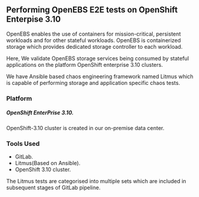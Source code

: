 ## **Performing OpenEBS E2E tests on OpenShift Enterpise 3.10**

OpenEBS enables the use of containers for mission-critical, persistent workloads and for other stateful workloads. OpenEBS is containerized storage which provides dedicated storage controller to each workload.

Here, We validate OpenEBS storage services being consumed by stateful applications on the platform OpenShift enterprise 3.10 clusters.

 We have Ansible based chaos engineering framework named Litmus which is capable of performing storage and application specific chaos tests.

### **Platform**

##### OpenShift EnterPrise 3.10.

OpenShift-3.10 cluster is created in our on-premise data center.

### **Tools Used**

- GitLab.
- Litmus(Based on Ansible).
- OpenShift 3.10 cluster.

The Litmus tests are categorised into multiple sets which are included in subsequent stages of GitLab pipeline.